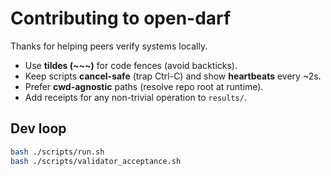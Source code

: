 # Contributing to open-darf

Thanks for helping peers verify systems locally.

- Use **tildes (~~~)** for code fences (avoid backticks).
- Keep scripts **cancel-safe** (trap Ctrl-C) and show **heartbeats** every ~2s.
- Prefer **cwd-agnostic** paths (resolve repo root at runtime).
- Add receipts for any non-trivial operation to `results/`.

## Dev loop
~~~bash
bash ./scripts/run.sh
bash ./scripts/validator_acceptance.sh
~~~
